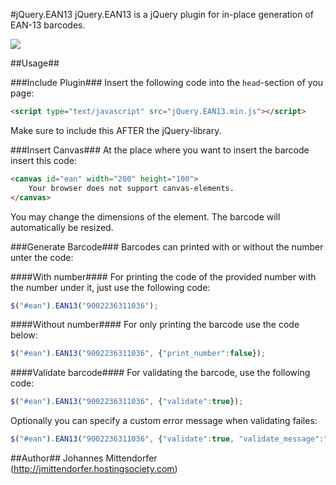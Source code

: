 #jQuery.EAN13
jQuery.EAN13 is a jQuery plugin for in-place generation of EAN-13 barcodes.

<img src="https://raw.github.com/joushx/jQuery.EAN13/master/barcode.png"/>

##Usage##

###Include Plugin###
Insert the following code into the `head`-section of you page:

```html
<script type="text/javascript" src="jQuery.EAN13.min.js"></script>
```

Make sure to include this AFTER the jQuery-library.

###Insert Canvas###
At the place where you want to insert the barcode insert this code:

```html
<canvas id="ean" width="200" height="100">
	Your browser does not support canvas-elements.
</canvas>
```

You may change the dimensions of the element. The barcode will automatically be resized.

###Generate Barcode###
Barcodes can printed with or without the number unter the code:

####With number####
For printing the code of the provided number with the number under it, just use the following code:

```javascript
$("#ean").EAN13("9002236311036");
```

####Without number####
For only printing the barcode use the code below:

```javascript
$("#ean").EAN13("9002236311036", {"print_number":false});
```

####Validate barcode####
For validating the barcode, use the following code:

```javascript
$("#ean").EAN13("9002236311036", {"validate":true});
```

Optionally you can specify a custom error message when validating failes:

```javascript
$("#ean").EAN13("9002236311036", {"validate":true, "validate_message":"Uh, oh! Barcode seems wrong!"});
```

##Author##
Johannes Mittendorfer (http://jmittendorfer.hostingsociety.com)